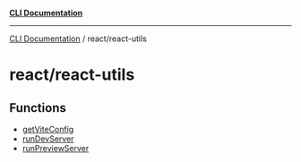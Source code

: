 [**CLI Documentation**](../../README.md)

***

[CLI Documentation](../../README.md) / react/react-utils

# react/react-utils

## Functions

- [getViteConfig](functions/getViteConfig.md)
- [runDevServer](functions/runDevServer.md)
- [runPreviewServer](functions/runPreviewServer.md)

